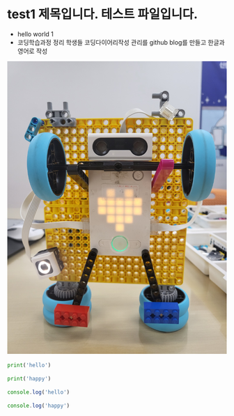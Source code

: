 # test1 제목입니다. 테스트 파일입니다.

* hello world 1
* 코딩학습과정 정리
학생들 코딩다이어리작성 관리를  github blog를 만들고  한글과 영어로 작성

![스파이크프라임](img/a.jpg)

```python
print('hello')
```

```py 
print('happy')
```

```javascript
console.log('hello')
```


```js
console.log('happy')
```